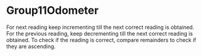 # Group11Odometer
For next reading keep incrementing till the next correct reading is obtained.
For the previous reading, keep decrementing till the next correct reading is obtained.
To check if the reading is correct, compare remainders to check if they are ascending.

